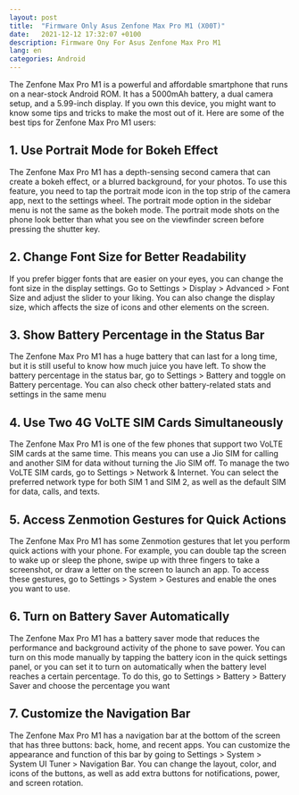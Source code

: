 ```yaml
---
layout: post
title:  "Firmware Only Asus Zenfone Max Pro M1 (X00T)"
date:   2021-12-12 17:32:07 +0100
description: Firmware Ony For Asus Zenfone Max Pro M1
lang: en
categories: Android
---
```



The Zenfone Max Pro M1 is a powerful and affordable smartphone that runs on a near-stock Android ROM. It has a 5000mAh battery, a dual camera setup, and a 5.99-inch display. If you own this device, you might want to know some tips and tricks to make the most out of it. Here are some of the best tips for Zenfone Max Pro M1 users:

## 1. Use Portrait Mode for Bokeh Effect

The Zenfone Max Pro M1 has a depth-sensing second camera that can create a bokeh effect, or a blurred background, for your photos. To use this feature, you need to tap the portrait mode icon in the top strip of the camera app, next to the settings wheel. The portrait mode option in the sidebar menu is not the same as the bokeh mode. The portrait mode shots on the phone look better than what you see on the viewfinder screen before pressing the shutter key.
## 2. Change Font Size for Better Readability

If you prefer bigger fonts that are easier on your eyes, you can change the font size in the display settings. Go to Settings > Display > Advanced > Font Size and adjust the slider to your liking. You can also change the display size, which affects the size of icons and other elements on the screen.

## 3. Show Battery Percentage in the Status Bar

The Zenfone Max Pro M1 has a huge battery that can last for a long time, but it is still useful to know how much juice you have left. To show the battery percentage in the status bar, go to Settings > Battery and toggle on Battery percentage. You can also check other battery-related stats and settings in the same menu

## 4. Use Two 4G VoLTE SIM Cards Simultaneously

The Zenfone Max Pro M1 is one of the few phones that support two VoLTE SIM cards at the same time. This means you can use a Jio SIM for calling and another SIM for data without turning the Jio SIM off. To manage the two VoLTE SIM cards, go to Settings > Network & Internet. You can select the preferred network type for both SIM 1 and SIM 2, as well as the default SIM for data, calls, and texts.

## 5. Access Zenmotion Gestures for Quick Actions

The Zenfone Max Pro M1 has some Zenmotion gestures that let you perform quick actions with your phone. For example, you can double tap the screen to wake up or sleep the phone, swipe up with three fingers to take a screenshot, or draw a letter on the screen to launch an app. To access these gestures, go to Settings > System > Gestures and enable the ones you want to use.

## 6. Turn on Battery Saver Automatically

The Zenfone Max Pro M1 has a battery saver mode that reduces the performance and background activity of the phone to save power. You can turn on this mode manually by tapping the battery icon in the quick settings panel, or you can set it to turn on automatically when the battery level reaches a certain percentage. To do this, go to Settings > Battery > Battery Saver and choose the percentage you want 

## 7. Customize the Navigation Bar

The Zenfone Max Pro M1 has a navigation bar at the bottom of the screen that has three buttons: back, home, and recent apps. You can customize the appearance and function of this bar by going to Settings > System > System UI Tuner > Navigation Bar. You can change the layout, color, and icons of the buttons, as well as add extra buttons for notifications, power, and screen rotation.

